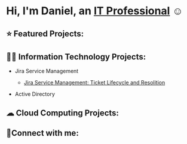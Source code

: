 # Hi, I'm Daniel, an [IT Professional](https://www.linkedin.com/in/danielrmathew/) ☺
## ⭐ Featured Projects:
## 👨‍💻 Information Technology Projects:
+ Jira Service Management <br>
  - [Jira Service Management: Ticket Lifecycle and Resolition](projects)
 
+ Active Directory
## ☁ Cloud Computing Projects:
## 🤳Connect with me:


